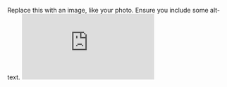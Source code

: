 Replace this with an image, like your photo. Ensure you include some alt-text.
![Image of flower](https://all-free-download.com/free-photos/download/beautiful_rose_01_hd_pictures_166982.html)
